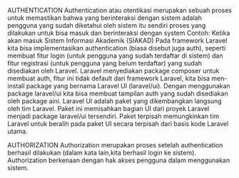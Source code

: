 AUTHENTICATION
Authentication atau otentikasi merupakan sebuah proses untuk memastikan bahwa yang
berinteraksi dengan sistem adalah pengguna yang sudah diketahui oleh sistem itu sendiri
proses yang dilakukan untuk bisa masuk dan berinteraksi dengan system
Contoh: Ketika akan masuk Sistem Informasi Akademik (SIAKAD)
Pada framework Laravel kita bisa implementasikan authentication (biasa disebut juga
auth), seperti membuat fitur login (untuk pengguna yang sudah terdaftar di sistem) dan fitur
registrasi (untuk pengguna yang belum terdaftar) yang sudah disediakan oleh Laravel.
Laravel menyediakan package composer untuk membuat auth, fitur ini tidak default dari
framework Laravel, kita bisa men-install package yang bernama Laravel UI (laravel/ui).
Dengan menggunakan package laravel/ui kita bisa membuat tampilan auth yang sudah
disediakan oleh package aini.
Laravel UI adalah paket yang dikembangkan langsung oleh tim Laravel. Paket ini
memisahkan bagian UI dari proyek Laravel menjadi package laravel/ui tersendiri. Paket
terpisah memungkinkan tim Laravel untuk beralih pada paket UI secara terpisah dari basis kode
Laravel utama.

AUTHORIZATION
Authorization merupakan proses setelah authentication berhasil dilakukan (dalam kata
lain,kita berhasil login ke sistem). Authorization berkenaan dengan hak akses pengguna dalam
menggunakan sistem. 
